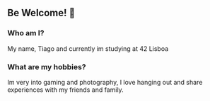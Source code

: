 ## Be Welcome! 👋
### Who am I?
  My name, Tiago and currently im studying at 42 Lisboa
### What are my hobbies?
  Im very into gaming and photography, I love hanging out and share experiences with my friends and family.

<!--
**tjorge-d/tjorge-d** is a ✨ _special_ ✨ repository because its `README.md` (this file) appears on your GitHub profile.

Here are some ideas to get you started:

- 🔭 I’m currently working on ...
- 🌱 I’m currently learning ...
- 👯 I’m looking to collaborate on ...
- 🤔 I’m looking for help with ...
- 💬 Ask me about ...
- 📫 How to reach me: ...
- 😄 Pronouns: ...
- ⚡ Fun fact: ...
-->

